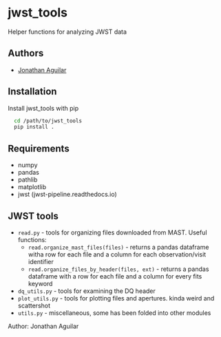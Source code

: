 # jwst_tools

Helper functions for analyzing JWST data

## Authors
- [Jonathan Aguilar](https://www.github.com/aggle)

## Installation

Install jwst_tools with pip

```bash
  cd /path/to/jwst_tools
  pip install .
```

## Requirements
* numpy
* pandas
* pathlib
* matplotlib
* jwst (jwst-pipeline.readthedocs.io)


## JWST tools
* `read.py` - tools for organizing files downloaded from MAST. Useful functions:
  * `read.organize_mast_files(files)` - returns a pandas dataframe witha  row for each file and a column for each observation/visit identifier
  * `read.organize_files_by_header(files, ext)` - returns a pandas dataframe with a row for each file and a column for every fits keyword
* `dq_utils.py` - tools for examining the DQ header
* `plot_utils.py` - tools for plotting files and apertures. kinda weird and scattershot
* `utils.py` - miscellaneous, some has been folded into other modules

Author: Jonathan Aguilar
